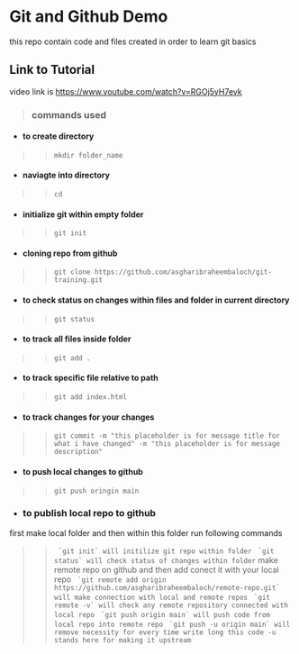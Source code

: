 # Git and Github Demo

this repo contain code and files created in order to learn git basics

## Link to Tutorial 

video link is https://www.youtube.com/watch?v=RGOj5yH7evk

> ### commands used

- #### to create directory
>> `mkdir folder_name`
- #### naviagte into directory
>> `cd`
- #### initialize git within empty folder
>> `git init`
- #### cloning repo from github
>> `git clone https://github.com/asgharibraheembaloch/git-training.git`
- #### to check status on changes within files and folder in current directory
>> `git status`
- #### to track all files inside folder
>> `git add .`
- #### to track specific file relative to path
>> `git add index.html`
- #### to track changes for your changes
>> `git commit -m "this placeholder is for message title for what i have changed" -m "this placeholder is for message description"`
- #### to push local changes to github
>> `git push oringin main`

- ### to publish local repo to github
first make local folder and then within this folder run following commands
>> `` `git init` will initilize git repo within folder``
>> `` `git status` will check status of changes within folder``
make remote repo on github and then add conect it with your local repo
>> `` `git remote add origin https://github.com/asgharibraheembaloch/remote-repo.git` will make connection with local and remote repos``
>> `` `git remote -v` will check any remote repository connected with local repo``
>> `` `git push origin main` will push code from local repo into remote repo``
>> `` `git push -u origin main` will remove necessity for every time write long this code -u stands here for making it upstream``
